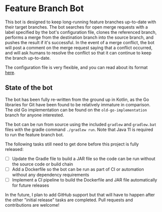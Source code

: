 # Feature Branch Bot

This bot is designed to keep long-running feature branches up-to-date with their target branches.
The bot searches for open merge requests with a label specified by the bot's configuration file,
clones the referenced branch, performs a merge from the destination branch into the source branch,
and pushes the result if it's successful. In the event of a merge conflict, the bot will post a comment
on the merge request saying that a conflict occurred, and will ask humans to resolve the conflict so that it can continue
to keep the branch up-to-date.

The configuration file is very flexible, and you can read about its format [here](./README_CONFIG.md).

## State of the bot

The bot has been fully re-written from the ground up in Kotlin, as the Go libraries for Git have been found to be
relatively immature in comparison. The old Go implementation can be found on the `old-go-implementation` branch for
anyone interested.

The bot can be run from source using the included `gradlew` and `gradlew.bat` files with the gradle command
`./gradlew run`. Note that Java 11 is required to run the feature branch bot.

The following tasks still need to get done before this project is fully released:
 - [ ] Update the Gradle file to build a JAR file so the code can be run without the source code or build chain
 - [ ] Add a Dockerfile so the bot can be run as part of CI or automation without any dependency requirements
 - [ ] Implement a CI pipeline to build the Dockerfile and JAR file automatically for future releases

In the future, I plan to add GitHub support but that will have to happen after the other "initial release" tasks
are completed. Pull requests and contributions are welcome!
